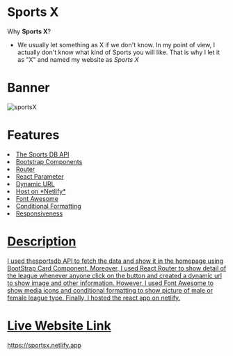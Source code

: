 # Sports X
Why **Sports X**?
- We usually let something as X if we don't know. In my point of view, I actually don't know what kind of Sports you will like. That is why I let it as "X" and named my website as *Sports X*

# Banner
<img src="https://i.ibb.co/hX5vHVt/sportsX.jpg" alt="sportsX" border="0" />

# Features
<li><a href='https://www.thesportsdb.com/api.php'>The Sports DB API</a>
<li><a href='https://react-bootstrap.netlify.app/getting-started/introduction/'>Bootstrap Components</a>
<li><a href='https://reactrouter.com/web/guides/quick-startReact'>Router</a>
<li><a href='https://reactjs.org/docs/hooks-intro.html'>React Parameter
<li><a href='https://reactrouter.com/web/guides/quick-startReact'>Dynamic URL
<li><a href='https://app.netlify.com/'>Host on *Netlify*
<li><a href='https://fontawesome.com/how-to-use/on-the-web/using-with/react'>Font Awesome
<li><a href='https://reactrouter.com/web/guides/quick-startReact'>Conditional Formatting
<li><a href='https://reactrouter.com/web/guides/quick-startReact'>Responsiveness
 
# Description
I used thesportsdb API to fetch the data and show it in the homepage using BootStrap Card Component. Moreover, I used React Router to show detail of the league whenever anyone click on the button and created a dynamic url to show image and other information. However, I used Font Awesome to show media icons and conditional formatting to show picture of male or female league type. Finally, I hosted the react app on netlify. 
 
# Live Website Link
https://sportsx.netlify.app
